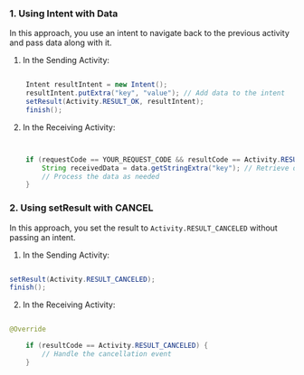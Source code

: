 ### 1\. Using Intent with Data

In this approach, you use an intent to navigate back to the previous activity and pass data along with it.

1.  In the Sending Activity:

```java

    Intent resultIntent = new Intent();
    resultIntent.putExtra("key", "value"); // Add data to the intent
    setResult(Activity.RESULT_OK, resultIntent);
    finish();
```

2.  In the Receiving Activity:

```java


    if (requestCode == YOUR_REQUEST_CODE && resultCode == Activity.RESULT_OK) {
        String receivedData = data.getStringExtra("key"); // Retrieve data from the intent
        // Process the data as needed
    }

```

### 2\. Using setResult with CANCEL

In this approach, you set the result to `Activity.RESULT_CANCELED` without passing an intent.

1.  In the Sending Activity:

```java

setResult(Activity.RESULT_CANCELED);
finish();
```

2.  In the Receiving Activity:

```java

@Override

    if (resultCode == Activity.RESULT_CANCELED) {
        // Handle the cancellation event
    }

```
